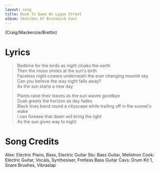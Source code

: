 ```yaml
---
layout: song
title: Dusk To Dawn On Lygon Street
album: Sketches Of Brunswick East
---
```


(Craig/Mackenzie/Brettin)

# Lyrics

> Bedtime for the birds as night cloaks the earth  
> Then the moon smiles at the sun's birth  
> Faceless night cowers underneath the ever changing moonlit sky  
> Can you believe the way night falls away?  
> As the sun starts a new day  
>  
> Plants raise their leaves as the sun waves goodbye  
> Dusk greets the horizon as day fades  
> Black lines bend round a cityscape while trailing off in the sunset's wake  
> I can foresee that dawn will bring the light  
> As the sun gives way to night  

# Song Credits

Alex: Electric Piano, Bass, Electric Guitar
Stu: Bass Guitar, Mellotron
Cook: Electric Guitar, Vocals, Synthesiser, Fretless Bass Guitar
Cavs: Drum Kit 1, Snare Brushes, Vibraslap
